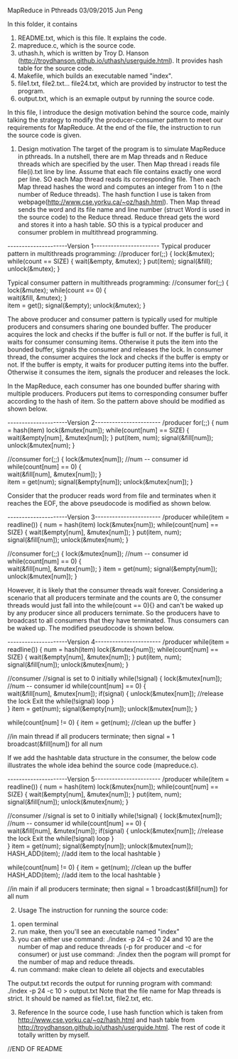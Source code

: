 MapReduce in Pthreads     03/09/2015     Jun Peng

In this folder, it contains 
   1) README.txt, which is this file. It explains the code.
   2) mapreduce.c, which is the source code.
   3) uthash.h, which is written by Troy D. Hanson (http://troydhanson.github.io/uthash/userguide.html). It provides hash table for the source code.
   4) Makefile, which builds an executable named "index".
   5) file1.txt, file2.txt... file24.txt, which are provided by instructor to test the program.
   6) output.txt, which is an exmaple output by running the source code.



In this file, I introduce the design motivation behind the source code, mainly talking the strategy to modify the producer-consumer pattern to meet our requirements for MapReduce. At the end of the file, the instruction to run the source code is given.

1.    Design motivation
The target of the program is to simulate MapReduce in pthreads. In a nutshell, there are m Map threads and n Reduce threads which are specified by the user. Then Map thread i reads file file(i).txt line by line. Assume that each file contains exactly one word per line. SO each Map thread reads its corresponding file. Then each Map thread hashes the word and computes an integer from 1 to n (the number of Reduce threads). The hash function I use is taken from webpage(http://www.cse.yorku.ca/~oz/hash.html). Then Map thread sends the word and its file name and line number (struct Word is used in the source code) to the Reduce thread. Reduce thread gets the word and stores it into a hash table. SO this is a typical producer and consumer problem in multithread programming.


---------------------Version 1----------------------- 
Typical producer pattern in multithreads programming:
//producer
for(;;) {
        lock(&mutex);
        while(count == SIZE) {
                wait(&empty, &mutex);
        }
        put(item);
        signal(&fill);
        unlock(&mutex);
}

Typical consumer pattern in multithreads programming:
//consumer
for(;;) {
        lock(&mutex);
        while(count == 0) {                
                wait(&fill, &mutex);
        }        
        item = get();
        signal(&empty);
        unlock(&mutex);
}


The above producer and consumer pattern is typically used for multiple producers and consumers sharing one bounded buffer. The producer acquires the lock and checks if the buffer is full or not. If the buffer is full, it waits for consumer consuming items. Otherwise it puts the item into the bounded buffer, signals the consumer and releases the lock. In consumer thread, the consumer acquires the lock and checks if the buffer is empty or not. If the buffer is empty, it waits for producer putting items into the buffer. Otherwise it consumes the item, signals the producer and releases the lock.



In the MapReduce, each consumer has one bounded buffer sharing with multiple producers. Producers put items to corresponding consumer buffer according to the hash of item. So the pattern above should be modified as shown below.

---------------------Version 2----------------------- 
/producer
for(;;) {
        num = hash(item)
        lock(&mutex[num]);
        while(count[num] == SIZE) {
                wait(&empty[num], &mutex[num]);
        }
        put(item, num);
        signal(&fill[num]);
        unlock(&mutex[num);
}


//consumer
for(;;) {
        lock(&mutex[num]);   //num -- consumer id
        while(count[num] == 0) {                
                wait(&fill[num], &mutex[num]);
        }        
        item = get(num);
        signal(&empty[num]);
        unlock(&mutex[num]);
}




Consider that the producer reads word from file and terminates when it reaches the EOF, the above pseudocode is modified as shown below.

---------------------Version 3----------------------- 
/producer
while(item = readline()) {
        num = hash(item)
        lock(&mutex[num]);
        while(count[num] == SIZE) {
                wait(&empty[num], &mutex[num]);
        }
        put(item, num);
        signal(&fill[num]);
        unlock(&mutex[num);
}


//consumer
for(;;) {
        lock(&mutex[num]);   //num -- consumer id
        while(count[num] == 0) {                
                wait(&fill[num], &mutex[num]);
        }
        item = get(num);
        signal(&empty[num]);
        unlock(&mutex[num]);
}



However, it is likely that the consumer threads wait forever. Considering a scenario that all producers terminate and the counts are 0, the consumer threads would just fall into the while(count == 0){} and can't be waked up by any producer since all producers ternimate. So the producers have to broadcast to all consumers that they have terminated. Thus consumers can be waked up. The modified pseudocode is shown below.

---------------------Version 4----------------------- 
/producer
while(item = readline()) {
        num = hash(item)
        lock(&mutex[num]);
        while(count[num] == SIZE) {
                wait(&empty[num], &mutex[num]);
        }
        put(item, num);
        signal(&fill[num]);
        unlock(&mutex[num);
}

//consumer
//signal is set to 0 initially
while(!signal) { 
        lock(&mutex[num]);   //num -- consumer id
        while(count[num] == 0) {                
                wait(&fill[num], &mutex[num]);
                if(signal) {
                        unlock(&mutex[num]); //release the lock
                        Exit the while(!signal) loop
                }        
        }
        item = get(num);
        signal(&empty[num]);
        unlock(&mutex[num]);
}

while(count[num] != 0) {
        item = get(num);   //clean up the buffer
}


//in main thread
if all producers terminate; then
   signal = 1
   broadcast(&fill[num]) for all num



If we add the hashtable data structure in the consumer, the below code illustrates the whole idea behind the source code (mapreduce.c).

---------------------Version 5----------------------- 
/producer
while(item = readline()) {
        num = hash(item)
        lock(&mutex[num]);
        while(count[num] == SIZE) {
                wait(&empty[num], &mutex[num]);
        }
        put(item, num);
        signal(&fill[num]);
        unlock(&mutex[num);
}

//consumer
//signal is set to 0 initially
while(!signal) { 
        lock(&mutex[num]);   //num -- consumer id
        while(count[num] == 0) {                
                wait(&fill[num], &mutex[num]);
                if(signal) {
                        unlock(&mutex[num]); //release the lock
                        Exit the while(!signal) loop
                }        
        }
        item = get(num);
        signal(&empty[num]);
        unlock(&mutex[num]);
        HASH_ADD(item);   //add item to the local hashtable
}

while(count[num] != 0) {
        item = get(num);   //clean up the buffer
        HASH_ADD(item); //add item to the local hashtable
}


//in main 
if all producers terminate; then
   signal = 1
   broadcast(&fill[num]) for all num


2.    Usage
The instruction for running the source code:
1) open terminal
2) run make, then you'll see an executable named "index"
3) you can either use command: ./index -p 24 -c 10
       24 and 10 are the number of map and reduce threads (-p for producer and -c for consumer)
   or just use command: ./index
       then the pogram will prompt for the number of map and reduce threads.
4) run command: make clean
       to delete all objects and executables

The output.txt records the output for running program with command: ./index -p 24 -c 10 > output.txt
Note that the file name for Map threads is strict. It should be named as file1.txt, file2.txt, etc.


3.    Reference
In the source code, I use hash function which is taken from http://www.cse.yorku.ca/~oz/hash.html and hash table from http://troydhanson.github.io/uthash/userguide.html. The rest of code it totally written by myself.

//END OF README
